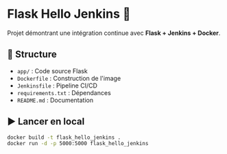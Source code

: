 # Flask Hello Jenkins 🚀

Projet démontrant une intégration continue avec **Flask + Jenkins + Docker**.

## 📂 Structure
- `app/` : Code source Flask
- `Dockerfile` : Construction de l'image
- `Jenkinsfile` : Pipeline CI/CD
- `requirements.txt` : Dépendances
- `README.md` : Documentation

## ▶️ Lancer en local
```bash
docker build -t flask_hello_jenkins .
docker run -d -p 5000:5000 flask_hello_jenkins

